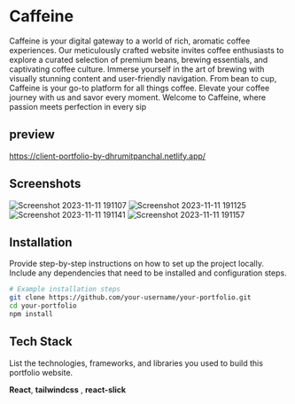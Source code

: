 # Caffeine
Caffeine is your digital gateway to a world of rich, aromatic coffee experiences. Our meticulously crafted website invites coffee enthusiasts to explore a curated selection of premium beans, brewing essentials, and captivating coffee culture. Immerse yourself in the art of brewing with visually stunning content and user-friendly navigation. From bean to cup, Caffeine is your go-to platform for all things coffee. Elevate your coffee journey with us and savor every moment. Welcome to Caffeine, where passion meets perfection in every sip
## preview 
[https://client-portfolio-by-dhrumitpanchal.netlify.app/
](https://caffeine-coffee.netlify.app/)

## Screenshots

![Screenshot 2023-11-11 191107](https://github.com/DhrumitPanchal/caffeine_website/assets/118439793/b316415c-4b16-4f4a-8516-129b3967fe6d)
![Screenshot 2023-11-11 191125](https://github.com/DhrumitPanchal/caffeine_website/assets/118439793/89293115-5886-4815-9dde-e6099a4edb7d)
![Screenshot 2023-11-11 191141](https://github.com/DhrumitPanchal/caffeine_website/assets/118439793/494e8e73-205e-4bbb-b9e8-e877be57ae96)
![Screenshot 2023-11-11 191157](https://github.com/DhrumitPanchal/caffeine_website/assets/118439793/f5e58754-7e54-4f1e-bd20-0817c28d8a49)


## Installation

Provide step-by-step instructions on how to set up the project locally. Include any dependencies that need to be installed and configuration steps.
```bash
# Example installation steps
git clone https://github.com/your-username/your-portfolio.git
cd your-portfolio
npm install
```
    
## Tech Stack
List the technologies, frameworks, and libraries you used to build this portfolio website.


**React**,
**tailwindcss** , 
**react-slick** 
